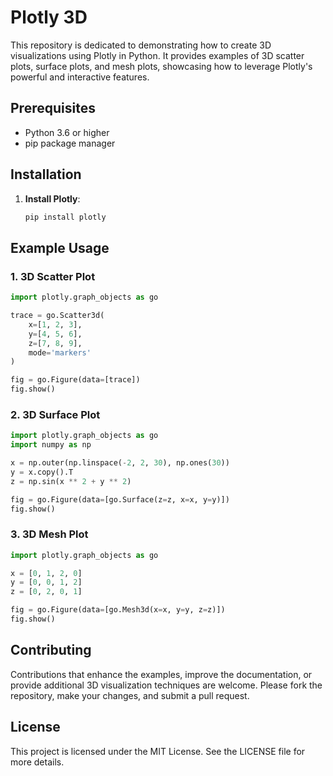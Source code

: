 # Plotly 3D

This repository is dedicated to demonstrating how to create 3D visualizations using Plotly in Python. It provides examples of 3D scatter plots, surface plots, and mesh plots, showcasing how to leverage Plotly's powerful and interactive features.

## Prerequisites

- Python 3.6 or higher
- pip package manager

## Installation

1. **Install Plotly**:
   ```bash
   pip install plotly
   ```

## Example Usage

### 1. 3D Scatter Plot

```python
import plotly.graph_objects as go

trace = go.Scatter3d(
    x=[1, 2, 3],
    y=[4, 5, 6],
    z=[7, 8, 9],
    mode='markers'
)

fig = go.Figure(data=[trace])
fig.show()
```

### 2. 3D Surface Plot

```python
import plotly.graph_objects as go
import numpy as np

x = np.outer(np.linspace(-2, 2, 30), np.ones(30))
y = x.copy().T
z = np.sin(x ** 2 + y ** 2)

fig = go.Figure(data=[go.Surface(z=z, x=x, y=y)])
fig.show()
```

### 3. 3D Mesh Plot

```python
import plotly.graph_objects as go

x = [0, 1, 2, 0]
y = [0, 0, 1, 2]
z = [0, 2, 0, 1]

fig = go.Figure(data=[go.Mesh3d(x=x, y=y, z=z)])
fig.show()
```

## Contributing

Contributions that enhance the examples, improve the documentation, or provide additional 3D visualization techniques are welcome. Please fork the repository, make your changes, and submit a pull request.

## License

This project is licensed under the MIT License. See the LICENSE file for more details.
